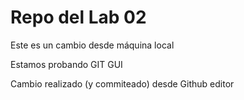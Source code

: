 # Repo del Lab 02

Este es un cambio desde máquina local

Estamos probando GIT GUI

Cambio realizado (y commiteado) desde Github editor
